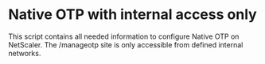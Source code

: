 # Native OTP with internal access only

This script contains all needed information to configure Native OTP on NetScaler.
The /manageotp site is only accessible from defined internal networks.
